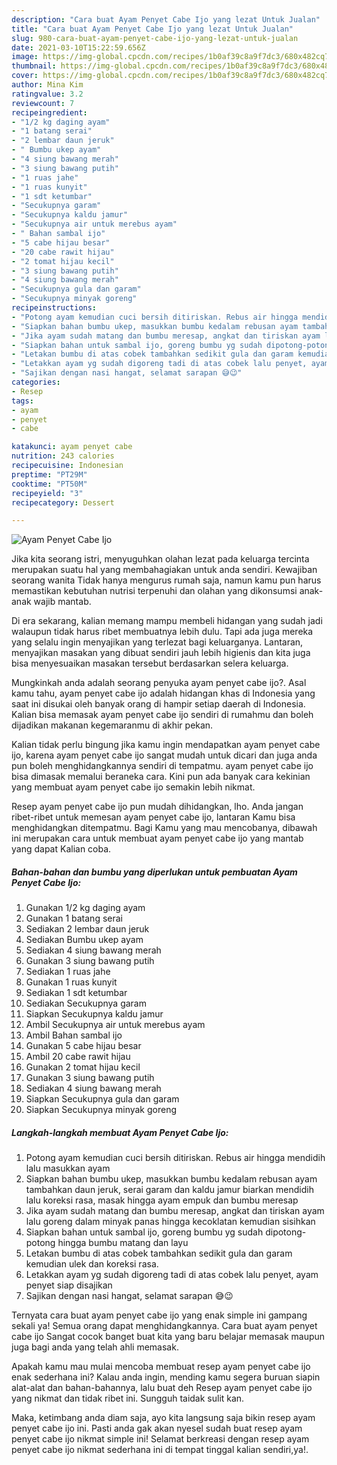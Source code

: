 ```yaml
---
description: "Cara buat Ayam Penyet Cabe Ijo yang lezat Untuk Jualan"
title: "Cara buat Ayam Penyet Cabe Ijo yang lezat Untuk Jualan"
slug: 980-cara-buat-ayam-penyet-cabe-ijo-yang-lezat-untuk-jualan
date: 2021-03-10T15:22:59.656Z
image: https://img-global.cpcdn.com/recipes/1b0af39c8a9f7dc3/680x482cq70/ayam-penyet-cabe-ijo-foto-resep-utama.jpg
thumbnail: https://img-global.cpcdn.com/recipes/1b0af39c8a9f7dc3/680x482cq70/ayam-penyet-cabe-ijo-foto-resep-utama.jpg
cover: https://img-global.cpcdn.com/recipes/1b0af39c8a9f7dc3/680x482cq70/ayam-penyet-cabe-ijo-foto-resep-utama.jpg
author: Mina Kim
ratingvalue: 3.2
reviewcount: 7
recipeingredient:
- "1/2 kg daging ayam"
- "1 batang serai"
- "2 lembar daun jeruk"
- " Bumbu ukep ayam"
- "4 siung bawang merah"
- "3 siung bawang putih"
- "1 ruas jahe"
- "1 ruas kunyit"
- "1 sdt ketumbar"
- "Secukupnya garam"
- "Secukupnya kaldu jamur"
- "Secukupnya air untuk merebus ayam"
- " Bahan sambal ijo"
- "5 cabe hijau besar"
- "20 cabe rawit hijau"
- "2 tomat hijau kecil"
- "3 siung bawang putih"
- "4 siung bawang merah"
- "Secukupnya gula dan garam"
- "Secukupnya minyak goreng"
recipeinstructions:
- "Potong ayam kemudian cuci bersih ditiriskan. Rebus air hingga mendidih lalu masukkan ayam"
- "Siapkan bahan bumbu ukep, masukkan bumbu kedalam rebusan ayam tambahkan daun jeruk, serai garam dan kaldu jamur biarkan mendidih lalu koreksi rasa, masak hingga ayam empuk dan bumbu meresap"
- "Jika ayam sudah matang dan bumbu meresap, angkat dan tiriskan ayam lalu goreng dalam minyak panas hingga kecoklatan kemudian sisihkan"
- "Siapkan bahan untuk sambal ijo, goreng bumbu yg sudah dipotong-potong hingga bumbu matang dan layu"
- "Letakan bumbu di atas cobek tambahkan sedikit gula dan garam kemudian ulek dan koreksi rasa."
- "Letakkan ayam yg sudah digoreng tadi di atas cobek lalu penyet, ayam penyet siap disajikan"
- "Sajikan dengan nasi hangat, selamat sarapan 😅😉"
categories:
- Resep
tags:
- ayam
- penyet
- cabe

katakunci: ayam penyet cabe 
nutrition: 243 calories
recipecuisine: Indonesian
preptime: "PT29M"
cooktime: "PT50M"
recipeyield: "3"
recipecategory: Dessert

---
```



![Ayam Penyet Cabe Ijo](https://img-global.cpcdn.com/recipes/1b0af39c8a9f7dc3/680x482cq70/ayam-penyet-cabe-ijo-foto-resep-utama.jpg)

Jika kita seorang istri, menyuguhkan olahan lezat pada keluarga tercinta merupakan suatu hal yang membahagiakan untuk anda sendiri. Kewajiban seorang  wanita Tidak hanya mengurus rumah saja, namun kamu pun harus memastikan kebutuhan nutrisi terpenuhi dan olahan yang dikonsumsi anak-anak wajib mantab.

Di era  sekarang, kalian memang mampu membeli hidangan yang sudah jadi walaupun tidak harus ribet membuatnya lebih dulu. Tapi ada juga mereka yang selalu ingin menyajikan yang terlezat bagi keluarganya. Lantaran, menyajikan masakan yang dibuat sendiri jauh lebih higienis dan kita juga bisa menyesuaikan masakan tersebut berdasarkan selera keluarga. 



Mungkinkah anda adalah seorang penyuka ayam penyet cabe ijo?. Asal kamu tahu, ayam penyet cabe ijo adalah hidangan khas di Indonesia yang saat ini disukai oleh banyak orang di hampir setiap daerah di Indonesia. Kalian bisa memasak ayam penyet cabe ijo sendiri di rumahmu dan boleh dijadikan makanan kegemaranmu di akhir pekan.

Kalian tidak perlu bingung jika kamu ingin mendapatkan ayam penyet cabe ijo, karena ayam penyet cabe ijo sangat mudah untuk dicari dan juga anda pun boleh menghidangkannya sendiri di tempatmu. ayam penyet cabe ijo bisa dimasak memalui beraneka cara. Kini pun ada banyak cara kekinian yang membuat ayam penyet cabe ijo semakin lebih nikmat.

Resep ayam penyet cabe ijo pun mudah dihidangkan, lho. Anda jangan ribet-ribet untuk memesan ayam penyet cabe ijo, lantaran Kamu bisa menghidangkan ditempatmu. Bagi Kamu yang mau mencobanya, dibawah ini merupakan cara untuk membuat ayam penyet cabe ijo yang mantab yang dapat Kalian coba.

<!--inarticleads1-->

##### Bahan-bahan dan bumbu yang diperlukan untuk pembuatan Ayam Penyet Cabe Ijo:

1. Gunakan 1/2 kg daging ayam
1. Gunakan 1 batang serai
1. Sediakan 2 lembar daun jeruk
1. Sediakan  Bumbu ukep ayam
1. Sediakan 4 siung bawang merah
1. Gunakan 3 siung bawang putih
1. Sediakan 1 ruas jahe
1. Gunakan 1 ruas kunyit
1. Sediakan 1 sdt ketumbar
1. Sediakan Secukupnya garam
1. Siapkan Secukupnya kaldu jamur
1. Ambil Secukupnya air untuk merebus ayam
1. Ambil  Bahan sambal ijo
1. Gunakan 5 cabe hijau besar
1. Ambil 20 cabe rawit hijau
1. Gunakan 2 tomat hijau kecil
1. Gunakan 3 siung bawang putih
1. Sediakan 4 siung bawang merah
1. Siapkan Secukupnya gula dan garam
1. Siapkan Secukupnya minyak goreng




<!--inarticleads2-->

##### Langkah-langkah membuat Ayam Penyet Cabe Ijo:

1. Potong ayam kemudian cuci bersih ditiriskan. Rebus air hingga mendidih lalu masukkan ayam
1. Siapkan bahan bumbu ukep, masukkan bumbu kedalam rebusan ayam tambahkan daun jeruk, serai garam dan kaldu jamur biarkan mendidih lalu koreksi rasa, masak hingga ayam empuk dan bumbu meresap
1. Jika ayam sudah matang dan bumbu meresap, angkat dan tiriskan ayam lalu goreng dalam minyak panas hingga kecoklatan kemudian sisihkan
1. Siapkan bahan untuk sambal ijo, goreng bumbu yg sudah dipotong-potong hingga bumbu matang dan layu
1. Letakan bumbu di atas cobek tambahkan sedikit gula dan garam kemudian ulek dan koreksi rasa.
1. Letakkan ayam yg sudah digoreng tadi di atas cobek lalu penyet, ayam penyet siap disajikan
1. Sajikan dengan nasi hangat, selamat sarapan 😅😉




Ternyata cara buat ayam penyet cabe ijo yang enak simple ini gampang sekali ya! Semua orang dapat menghidangkannya. Cara buat ayam penyet cabe ijo Sangat cocok banget buat kita yang baru belajar memasak maupun juga bagi anda yang telah ahli memasak.

Apakah kamu mau mulai mencoba membuat resep ayam penyet cabe ijo enak sederhana ini? Kalau anda ingin, mending kamu segera buruan siapin alat-alat dan bahan-bahannya, lalu buat deh Resep ayam penyet cabe ijo yang nikmat dan tidak ribet ini. Sungguh taidak sulit kan. 

Maka, ketimbang anda diam saja, ayo kita langsung saja bikin resep ayam penyet cabe ijo ini. Pasti anda gak akan nyesel sudah buat resep ayam penyet cabe ijo nikmat simple ini! Selamat berkreasi dengan resep ayam penyet cabe ijo nikmat sederhana ini di tempat tinggal kalian sendiri,ya!.

